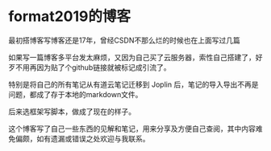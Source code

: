 # format2019的博客



最初搭博客写博客还是17年，曾经CSDN不那么烂的时候也在上面写过几篇

如果写一篇博客多平台发太麻烦，又因为自己买了云服务器，索性自己搭建了，好歹不用再因为贴了个github链接就被标记成引流了。

特别是将自己的所有笔记从有道云笔记迁移到 Joplin 后，笔记的导入导出不再是问题，都成了存于本地的markdown文件。

后来选框架写脚本，做成了现在的样子。


这个博客写了自己一些东西的见解和笔记，用来分享及方便自己查阅，其中内容难免偏颇，如有遗漏或错误之处欢迎与我联系。

